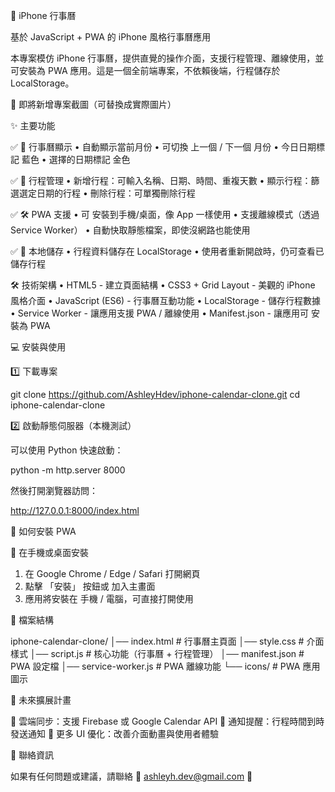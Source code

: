 📅 iPhone 行事曆

基於 JavaScript + PWA 的 iPhone 風格行事曆應用

本專案模仿 iPhone 行事曆，提供直覺的操作介面，支援行程管理、離線使用，並可安裝為 PWA 應用。這是一個全前端專案，不依賴後端，行程儲存於 LocalStorage。

📌 即將新增專案截圖（可替換成實際圖片）

✨ 主要功能

✅ 📆 行事曆顯示
 • 自動顯示當前月份
 • 可切換 上一個 / 下一個 月份
 • 今日日期標記 藍色
 • 選擇的日期標記 金色

✅ 📌 行程管理
 • 新增行程：可輸入名稱、日期、時間、重複天數
 • 顯示行程：篩選選定日期的行程
 • 刪除行程：可單獨刪除行程

✅ 🛠️ PWA 支援
 • 可 安裝到手機/桌面，像 App 一樣使用
 • 支援離線模式（透過 Service Worker）
 • 自動快取靜態檔案，即使沒網路也能使用

✅ 📂 本地儲存
 • 行程資料儲存在 LocalStorage
 • 使用者重新開啟時，仍可查看已儲存行程

🛠️ 技術架構
 • HTML5 - 建立頁面結構
 • CSS3 + Grid Layout - 美觀的 iPhone 風格介面
 • JavaScript (ES6) - 行事曆互動功能
 • LocalStorage - 儲存行程數據
 • Service Worker - 讓應用支援 PWA / 離線使用
 • Manifest.json - 讓應用可 安裝為 PWA

💻 安裝與使用

1️⃣ 下載專案

git clone https://github.com/AshleyHdev/iphone-calendar-clone.git
cd iphone-calendar-clone

2️⃣ 啟動靜態伺服器（本機測試）

可以使用 Python 快速啟動：

python -m http.server 8000

然後打開瀏覽器訪問：

http://127.0.0.1:8000/index.html

📲 如何安裝 PWA

📌 在手機或桌面安裝
 1. 在 Google Chrome / Edge / Safari 打開網頁
 2. 點擊 「安裝」 按鈕或 加入主畫面
 3. 應用將安裝在 手機 / 電腦，可直接打開使用

📌 檔案結構

iphone-calendar-clone/
│── index.html        # 行事曆主頁面
│── style.css         # 介面樣式
│── script.js         # 核心功能（行事曆 + 行程管理）
│── manifest.json     # PWA 設定檔
│── service-worker.js # PWA 離線功能
└── icons/            # PWA 應用圖示

🚀 未來擴展計畫

🔹 雲端同步：支援 Firebase 或 Google Calendar API
🔹 通知提醒：行程時間到時發送通知
🔹 更多 UI 優化：改善介面動畫與使用者體驗

📩 聯絡資訊

如果有任何問題或建議，請聯絡 📧 ashleyh.dev@gmail.com 🚀
